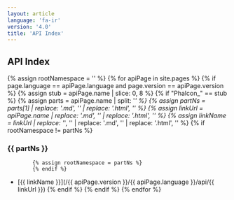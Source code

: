 ```yaml
---
layout: article
language: 'fa-ir'
version: '4.0'
title: 'API Index'
---
```

## API Index

{% assign rootNamespace = '' %} {% for apiPage in site.pages %} {% if page.language == apiPage.language and page.version == apiPage.version %} {% assign stub = apiPage.name | slice: 0, 8 %} {% if "Phalcon_" == stub %} {% assign parts = apiPage.name | split: '*' %} {% assign partNs = parts[1] | replace: '.md', '' | replace: '.html', '' %} {% assign linkUrl = apiPage.name | replace: '.md', '' | replace: '.html', '' %} {% assign linkName = linkUrl | replace: '*', '\' | replace: '.md', '' | replace: '.html', '' %} {% if rootNamespace != partNs %}

### {{ partNs }}

            {% assign rootNamespace = partNs %}
            {% endif %}
    

* [{{ linkName }}](/{{ apiPage.version }}/{{ apiPage.language }}/api/{{ linkUrl }}) {% endif %} {% endif %} {% endfor %}